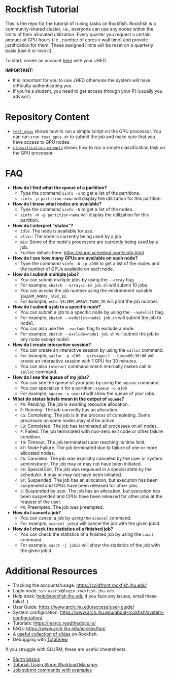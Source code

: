 # Rockfish Tutorial 
This is the repo for the tutorial of runing tasks on Rockfish.
Rockfish is a community-shared cluster, i.e., everyone can use any nodes within the limits of their allocated utilization. Every quarter you request a certain amount of GPU hours (i.e., number of cores x wall time) and provide justification for them. These assigned limits will be reset on a quarterly basis (use it or lose it). 

To start, create an account [here](https://coldfront.rockfish.jhu.edu/) with your JHED. 

**IMPORTANT:** 
 - It is important for you to use JHED otherwise the system will have difficulty authenticating you. 
 - If you're a student, you need to get access through your PI (usually you advisor). 

# Repository Content 
 - [`test_gpus`](test_gpus) shows how to run a simple script on the GPU processor. You can run `srun test_gpus.sh` to submit the job and make sure that you have access to GPU nodes. 
 - [`classification-example`](classification-example) shows how to run a simple classification task on the GPU processor.

# FAQ

- **How do I find what the queue of a partition?** 
  - Type the command `sinfo -s` to get a list of the partitions. 
  - `sinfo -p partition-name` will display the utilization for this partition.
- **How do I know what nodes are available?** 
  - Type the command `sinfo -N` to get a list of the nodes. 
  - `sinfo -N -p partition-name` will display the utilization for this partition.
- **How do I interpret "states"?**
  - `idle`: The node is available for use. 
  - `alloc`: The node is currently being used by a job. 
  - `mix`: Some of the node's processors are currently being used by a job.
  - Further details here: https://slurm.schedmd.com/sinfo.html 
- **How do I see how many GPUs are available on each node?**
  - Type the command `sinfo -N -p a100` to get a list of the nodes and the number of GPUs available on each node.
- **How do I submit multiple jobs?** 
  - You can submit multiple jobs by using the `--array` flag. 
  - For example, `sbatch --array=1-10 job.sh` will submit 10 jobs. 
  - You can access the job number using the environment variable `$SLURM_ARRAY_TASK_ID`. 
  - For example, `echo $SLURM_ARRAY_TASK_ID` will print the job number.
- **How do I submit a job to a specific node?** 
  - You can submit a job to a specific node by using the `--nodelist` flag. 
  - For example, `sbatch --nodelist=node1 job.sh` will submit the job to node1. 
  - You can also use the `--exclude` flag to exclude a node. 
  - For example, `sbatch --exclude=node1 job.sh` will submit the job to any node except node1.
- **How do I create interactive session?** 
  - You can create an interactive session by using the `salloc` command.
  - For example, `salloc -p a100 --gres=gpu:1 --time=00:30:00` will create an interactive session with 1 GPU for 30 minutes.
  - You can also `interact` command which internally makes call to `salloc` command.
- **How do I see the queue of my jobs?** 
  - You can see the queue of your jobs by using the `squeue` command.
  - You can specialize it for a partition: `squeue -p a100`
  - For example, `squeue -u userid` will show the queue of your jobs.
- **What do status labels mean in the output of `squeue`?**
  - `PD`: Pending. The job is awaiting resource allocation.
  - `R`: Running. The job currently has an allocation.
  - `CG`: Completing. The job is in the process of completing. Some processes on some nodes may still be active.
  - `CD`: Completed. The job has terminated all processes on all nodes.
  - `F`: Failed. The job terminated with non-zero exit code or other failure condition.
  - `TO`: Timeout. The job terminated upon reaching its time limit.
  - `NF`: Node Failure. The job terminated due to failure of one or more allocated nodes.
  - `CA`: Canceled. The job was explicitly canceled by the user or system administrator. The job may or may not have been initiated.
  - `SE`: Special Exit. The job was requeued in a special state by the scheduler; it may or may not have been initiated.
  - `ST`: Suspended. The job has an allocation, but execution has been suspended and CPUs have been released for other jobs.
  - `S`: Suspended by user. The job has an allocation, but execution has been suspended and CPUs have been released for other jobs at the request of the user.
  - `PR`: Preempted. The job was preempted.
- **How do I cancel a job?** 
  - You can cancel a job by using the `scancel` command.
  - For example, `scancel jobid` will cancel the job with the given jobid.
- **How do I check the statistics of a finished job?** 
  - You can check the statistics of a finished job by using the `sacct` command.
  - For example, `sacct -j jobid` will show the statistics of the job with the given jobid.


# Additional Resources
 - Tracking the accounts/usage: https://coldfront.rockfish.jhu.edu/ 
 - Login node: `ssh userid@login.rockfish.jhu.edu` 
 - Help desk:  help@rockfish.jhu.edu if you face any issues, email these folks! :) 
 - User Guide: https://www.arch.jhu.edu/access/user-guide/
 - System configuration: https://www.arch.jhu.edu/about-rockfish/system-configuration/ 
 - Tutorials: https://marcc.readthedocs.io/
 - FAQs: https://www.arch.jhu.edu/access/faq/
 - A [useful collection of slides](https://livejohnshopkins-my.sharepoint.com/:p:/g/personal/bzheng12_jh_edu/EQOyArR6h0lEtRxJxrMqefIBPs_aFuYLr6hA8qLlBUEiqw?e=i51Ifu) on Rockfish. 
 - Debugging with [TotalView](https://www.youtube.com/watch?v=Zn1xKY7Jxrk) 


If you struggle with SLURM, these are useful cheatsheets: 
 - [Slurm basics](https://hpc.nmsu.edu/discovery/slurm/slurm-commands/) 
 - [Tutorial: Using Slurm Workload Manager](https://www.cs.sfu.ca/~ashriram/Courses/CS431/slurm.html)
 - [Job submit commands with examples](https://uwaterloo.ca/math-faculty-computing-facility/services/service-catalogue-teaching-linux/job-submit-commands-examples)
